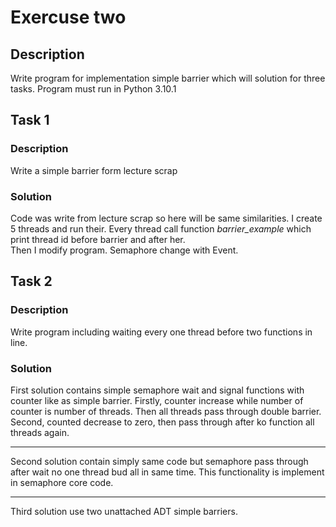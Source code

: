 # Exercuse two

## Description
Write program for implementation simple barrier which will solution for three tasks.
Program must run in Python 3.10.1

## Task 1
### Description 
Write a simple barrier form lecture scrap
### Solution 
Code was write from lecture scrap so here will be same similarities.
I create 5 threads and run their. Every thread call function <i>barrier_example</i>
which print thread id before barrier and after her. 
<br>
Then I modify program. Semaphore change with Event.

## Task 2
### Description
Write program including waiting every one thread before two functions in 
line.
### Solution 
First solution contains simple semaphore wait and signal functions 
with counter like as simple barrier. Firstly, counter increase while 
number of counter is number of threads. Then all threads pass through
double barrier. Second, counted decrease to zero, then pass through after 
ko function all threads again.
<hr>
Second solution contain simply same code but semaphore pass through 
after wait no one thread bud all in same time. This functionality is 
implement in semaphore core code.
<hr>
Third solution use two unattached ADT simple barriers.